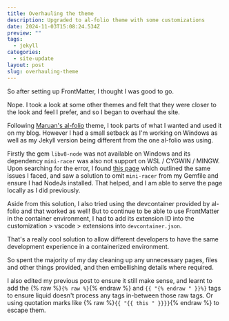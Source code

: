 ```yaml
---
title: Overhauling the theme
description: Upgraded to al-folio theme with some customizations
date: 2024-11-03T15:08:24.534Z
preview: ""
tags:
  - jekyll
categories:
  - site-update
layout: post
slug: overhauling-theme
---
```


So after setting up FrontMatter, I thought I was good to go.

Nope. I took a look at some other themes and felt that they were closer to the look and feel I prefer, and so I began to overhaul the site.

Following [Maruan's al-folio](https://github.com/alshedivat/al-folio) theme, I took parts of what I wanted and used it on my blog. However I had a small setback as I'm working on Windows as well as my Jekyll version being different from the one al-folio was using.

Firstly the gem `libv8-node` was not available on Windows and its dependency `mini-racer` was also not support on WSL / CYGWIN / MINGW. Upon searching for the error, I found [this page](https://github.com/alshedivat/al-folio/issues/691) which outlined the same issues I faced, and saw a solution to omit `mini-racer` from my Gemfile and ensure I had NodeJs installed. That helped, and I am able to serve the page locally as I did previously.

Aside from this solution, I also tried using the devcontainer provided by al-folio and that worked as well! But to continue to be able to use FrontMatter in the container environment, I had to add its extension ID into the customization > vscode > extensions into `devcontainer.json`.

That's a really cool solution to allow different developers to have the same development experience in a containerized environment.

So spent the majority of my day cleaning up any unnecessary pages, files and other things provided, and then embellishing details where required.

I also edited my previous post to ensure it still make sense, and learnt to add the {% raw %}`{% raw %}`{% endraw %} and `{{ "{% endraw " }}%}` tags to ensure liquid doesn't process any tags in-between those raw tags. Or using quotation marks like {% raw %}`{{ "{{ this " }}}}`{% endraw %} to escape them.
